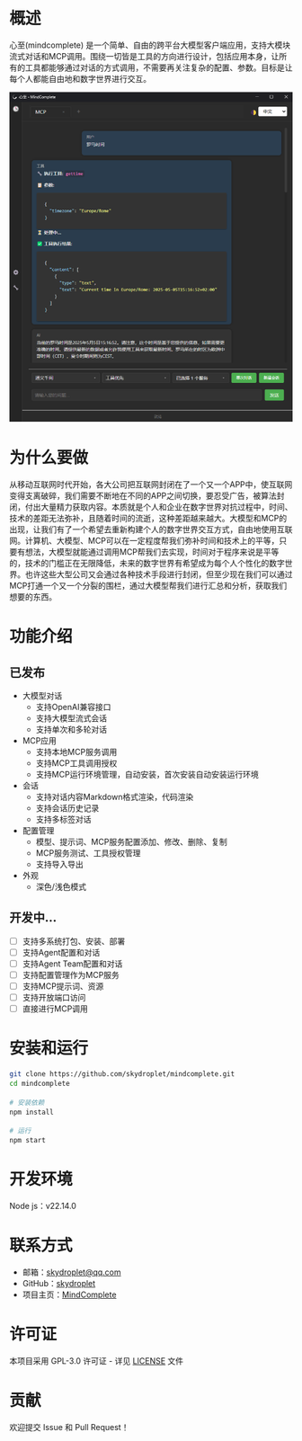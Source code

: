 # 概述

心至(mindcomplete) 是一个简单、自由的跨平台大模型客户端应用，支持大模块流式对话和MCP调用。围绕一切皆是工具的方向进行设计，包括应用本身，让所有的工具都能够通过对话的方式调用，不需要再关注复杂的配置、参数。目标是让每个人都能自由地和数字世界进行交互。

![应用截图](./assets/mindcomplete-example.png)

# 为什么要做

从移动互联网时代开始，各大公司把互联网封闭在了一个又一个APP中，使互联网变得支离破碎，我们需要不断地在不同的APP之间切换，要忍受广告，被算法封闭，付出大量精力获取内容。本质就是个人和企业在数字世界对抗过程中，时间、技术的差距无法弥补，且随着时间的流逝，这种差距越来越大。大模型和MCP的出现，让我们有了一个希望去重新构建个人的数字世界交互方式，自由地使用互联网。计算机、大模型、MCP可以在一定程度帮我们弥补时间和技术上的平等，只要有想法，大模型就能通过调用MCP帮我们去实现，时间对于程序来说是平等的，技术的门槛正在无限降低，未来的数字世界有希望成为每个人个性化的数字世界。也许这些大型公司又会通过各种技术手段进行封闭，但至少现在我们可以通过MCP打通一个又一个分裂的围栏，通过大模型帮我们进行汇总和分析，获取我们想要的东西。

# 功能介绍

## 已发布

* 大模型对话
  * 支持OpenAI兼容接口
  * 支持大模型流式会话
  * 支持单次和多轮对话
* MCP应用
  * 支持本地MCP服务调用
  * 支持MCP工具调用授权
  * 支持MCP运行环境管理，自动安装，首次安装自动安装运行环境
* 会话
  * 支持对话内容Markdown格式渲染，代码渲染
  * 支持会话历史记录
  * 支持多标签对话
* 配置管理
  * 模型、提示词、MCP服务配置添加、修改、删除、复制
  * MCP服务测试、工具授权管理
  * 支持导入导出
* 外观
  * 深色/浅色模式

## 开发中…

* [ ] 支持多系统打包、安装、部署
* [ ] 支持Agent配置和对话
* [ ] 支持Agent Team配置和对话
* [ ] 支持配置管理作为MCP服务
* [ ] 支持MCP提示词、资源
* [ ] 支持开放端口访问
* [ ] 直接进行MCP调用

# 安装和运行

```bash
git clone https://github.com/skydroplet/mindcomplete.git
cd mindcomplete

# 安装依赖
npm install

# 运行
npm start
```

# 开发环境

Node js：v22.14.0

# 联系方式

- 邮箱：skydroplet@qq.com
- GitHub：[skydroplet](https://github.com/skydroplet)
- 项目主页：[MindComplete](https://github.com/skydroplet/mindcomplete)

# 许可证

本项目采用 GPL-3.0 许可证 - 详见 [LICENSE](LICENSE) 文件

# 贡献

欢迎提交 Issue 和 Pull Request！
